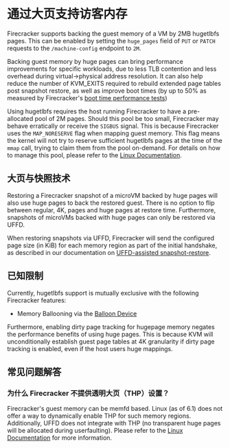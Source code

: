 # 通过大页支持访客内存

Firecracker supports backing the guest memory of a VM by 2MB hugetlbfs pages.
This can be enabled by setting the `huge_pages` field of `PUT` or `PATCH`
requests to the `/machine-config` endpoint to `2M`.

Backing guest memory by huge pages can bring performance improvements for
specific workloads, due to less TLB contention and less overhead during
virtual->physical address resolution. It can also help reduce the number of
KVM_EXITS required to rebuild extended page tables post snapshot restore, as
well as improve boot times (by up to 50% as measured by Firecracker's
[boot time performance tests](../tests/integration_tests/performance/test_boottime.py))

Using hugetlbfs requires the host running Firecracker to have a pre-allocated
pool of 2M pages. Should this pool be too small, Firecracker may behave
erratically or receive the `SIGBUS` signal. This is because Firecracker uses the
`MAP_NORESERVE` flag when mapping guest memory. This flag means the kernel will
not try to reserve sufficient hugetlbfs pages at the time of the `mmap` call,
trying to claim them from the pool on-demand. For details on how to manage this
pool, please refer to the [Linux Documentation][hugetlbfs_docs].

## 大页与快照技术

Restoring a Firecracker snapshot of a microVM backed by huge pages will also use
huge pages to back the restored guest. There is no option to flip between
regular, 4K, pages and huge pages at restore time. Furthermore, snapshots of
microVMs backed with huge pages can only be restored via UFFD.

When restoring snapshots via UFFD, Firecracker will send the configured page
size (in KiB) for each memory region as part of the initial handshake, as
described in our documentation on
[UFFD-assisted snapshot-restore](snapshotting/handling-page-faults-on-snapshot-resume.md).

## 已知限制

Currently, hugetlbfs support is mutually exclusive with the following
Firecracker features:

- Memory Ballooning via the [Balloon Device](./ballooning.md)

Furthermore, enabling dirty page tracking for hugepage memory negates the
performance benefits of using huge pages. This is because KVM will
unconditionally establish guest page tables at 4K granularity if dirty page
tracking is enabled, even if the host users huge mappings.

## 常见问题解答

### 为什么 Firecracker 不提供透明大页（THP）设置？

Firecracker's guest memory can be memfd based. Linux (as of 6.1) does not offer
a way to dynamically enable THP for such memory regions. Additionally, UFFD does
not integrate with THP (no transparent huge pages will be allocated during
userfaulting). Please refer to the [Linux Documentation][thp_docs] for more
information.

[hugetlbfs_docs]: https://docs.kernel.org/admin-guide/mm/hugetlbpage.html
[thp_docs]: https://www.kernel.org/doc/html/next/admin-guide/mm/transhuge.html#hugepages-in-tmpfs-shmem
